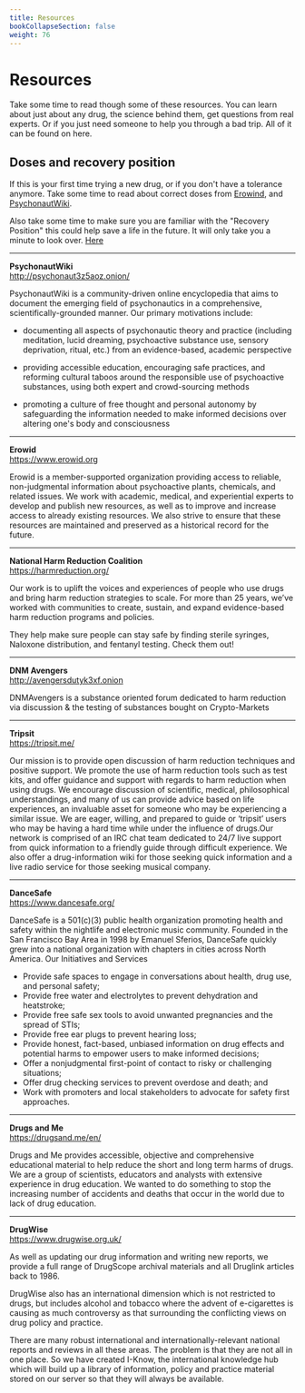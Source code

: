 ```yaml
---
title: Resources
bookCollapseSection: false
weight: 76
---
```

# Resources

Take some time to read though some of these resources. You can learn about just about any drug, the science behind them, get questions from real experts. Or if you just need someone to help you through a bad trip. All of it can be found on here. 

## Doses and recovery position

If this is your first time trying a new drug, or if you don't have a tolerance anymore. Take some time to read about correct doses from [Erowind](https://erowid.org/psychoactives/dose/dose.shtml), and [PsychonautWiki](http://psychonaut3z5aoz.onion/wiki/Dosage). 

Also take some time to make sure you are familiar with the "Recovery Position" this could help save a life in the future. It will only take you a minute to look over. [Here](http://psychonaut3z5aoz.onion/wiki/Recovery_position)

---

**PsychonautWiki**  
http://psychonaut3z5aoz.onion/  

PsychonautWiki is a community-driven online encyclopedia that aims to document the emerging field of psychonautics in a comprehensive, scientifically-grounded manner. Our primary motivations include:
* documenting all aspects of psychonautic theory and practice (including meditation, lucid dreaming, psychoactive substance use, sensory deprivation, ritual, etc.) from an evidence-based, academic perspective

* providing accessible education, encouraging safe practices, and reforming cultural taboos around the responsible use of psychoactive substances, using both expert and crowd-sourcing methods

* promoting a culture of free thought and personal autonomy by safeguarding the information needed to make informed decisions over altering one's body and consciousness

--- 

**Erowid**  
https://www.erowid.org  

Erowid is a member-supported organization providing access to reliable, non-judgmental information about psychoactive plants, chemicals, and related issues. We work with academic, medical, and experiential experts to develop and publish new resources, as well as to improve and increase access to already existing resources. We also strive to ensure that these resources are maintained and preserved as a historical record for the future. 

---

**National Harm Reduction Coalition**   
https://harmreduction.org/

Our work is to uplift the voices and experiences of people who use drugs and bring harm reduction strategies to scale. For more than 25 years, we’ve worked with communities to create, sustain, and expand evidence-based harm reduction programs and policies.

They help make sure people can stay safe by finding sterile syringes, Naloxone distribution, and fentanyl testing. Check them out!

---

**DNM Avengers**    
http://avengersdutyk3xf.onion  

DNMAvengers is a substance oriented forum dedicated to harm reduction via discussion & the testing of substances bought on Crypto-Markets

---

**Tripsit**     
https://tripsit.me/
 
Our mission is to provide open discussion of harm reduction techniques and positive  support. We promote the use of harm reduction tools such as test kits, and offer guidance and support with regards to harm reduction when using drugs. We encourage discussion of scientific, medical, philosophical understandings, and many of us can provide advice based on life experiences, an invaluable asset for someone who may be experiencing a similar issue. We are eager, willing, and prepared to guide or ‘tripsit’ users who may be having a hard time while under the influence of drugs.Our network is comprised of an IRC chat team dedicated to 24/7 live support from quick information to a friendly guide through difficult experience. We also offer a drug-information wiki for those seeking quick information and a live radio service for those seeking musical company.

---

**DanceSafe**   
https://www.dancesafe.org/

DanceSafe is a 501(c)(3) public health organization promoting health and safety within the nightlife and electronic music community. Founded in the San Francisco Bay Area in 1998 by Emanuel Sferios, DanceSafe quickly grew into a national organization with chapters in cities across North America.
Our Initiatives and Services
* Provide safe spaces to engage in conversations about health, drug use, and personal safety;
* Provide free water and electrolytes to prevent dehydration and heatstroke;
* Provide free safe sex tools to avoid unwanted pregnancies and the spread of STIs;
* Provide free ear plugs to prevent hearing loss;
* Provide honest, fact-based, unbiased information on drug effects and potential harms to empower users to make informed decisions;
* Offer a nonjudgmental first-point of contact to risky or challenging situations;
* Offer drug checking services to prevent overdose and death; and
* Work with promoters and local stakeholders to advocate for safety first approaches.

---

**Drugs and Me**    
https://drugsand.me/en/

Drugs and Me provides accessible, objective and comprehensive educational material to help reduce the short and long term harms of drugs.
We are a group of scientists, educators and analysts with extensive experience in drug education. We wanted to do something to stop the increasing number of accidents and deaths that occur in the world due to lack of drug education.

---

**DrugWise**    
https://www.drugwise.org.uk/

As well as updating our drug information and writing new reports, we provide a full range of DrugScope archival materials and all Druglink articles back to 1986.

DrugWise also has an international dimension which is not restricted to drugs, but includes alcohol and tobacco where the advent of e-cigarettes is causing as much controversy as that surrounding the conflicting views on drug policy and practice.

There are many robust international and internationally-relevant national reports and reviews in all these areas. The problem is that they are not all in one place. So we have created I-Know, the international knowledge hub which will build up a library of information, policy and practice material stored on our server so that they will always be available.

